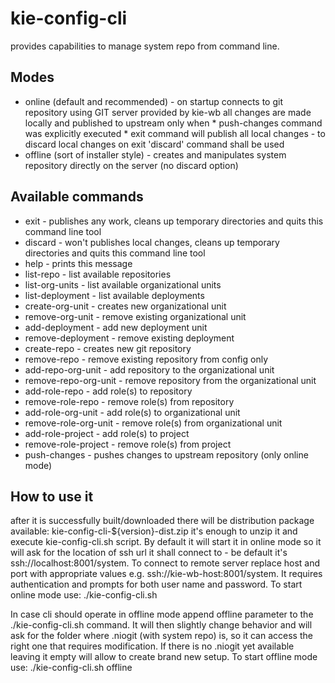kie-config-cli
=======================
provides capabilities to manage system repo from command line.

Modes
---------------------------
* online (default and recommended) - on startup connects to git repository using GIT server provided by kie-wb
        all changes are made locally and published to upstream only when
        * push-changes command was explicitly executed
        * exit command will publish all local changes - to discard local changes on exit 'discard' command shall be used
* offline (sort of installer style) - creates and manipulates system repository directly on the server (no discard option)

Available commands
---------------------------

* exit - publishes any work, cleans up temporary directories and quits this command line tool
* discard - won't publishes local changes, cleans up temporary directories and quits this command line tool
* help - prints this message
* list-repo - list available repositories
* list-org-units - list available organizational units
* list-deployment - list available deployments
* create-org-unit - creates new organizational unit
* remove-org-unit - remove existing organizational unit
* add-deployment - add new deployment unit
* remove-deployment - remove existing deployment
* create-repo - creates new git repository
* remove-repo - remove existing repository from config only
* add-repo-org-unit - add repository to the organizational unit
* remove-repo-org-unit - remove repository from the organizational unit
* add-role-repo - add role(s) to repository
* remove-role-repo - remove role(s) from repository
* add-role-org-unit - add role(s) to organizational unit
* remove-role-org-unit - remove role(s) from organizational unit
* add-role-project - add role(s) to project
* remove-role-project - remove role(s) from project
* push-changes - pushes changes to upstream repository (only online mode)


How to use it
-------------------------------------
after it is successfully built/downloaded there will be distribution package available: kie-config-cli-${version}-dist.zip
it's enough to unzip it and execute kie-config-cli.sh script. By default it will start it in online mode so it will ask
for the location of ssh url it shall connect to - be default it's ssh://localhost:8001/system. To connect to remote server replace
host and port with appropriate values e.g. ssh://kie-wb-host:8001/system. It requires authentication and prompts for both
user name and password.
To start online mode use:
./kie-config-cli.sh

In case cli should operate in offline mode append offline parameter to the ./kie-config-cli.sh command. It will then slightly
change behavior and will ask for the folder where .niogit (with system repo) is, so it can access the right one that requires
 modification. If there is no .niogit yet available leaving it empty will allow to create brand new setup.
To start offline mode use:
./kie-config-cli.sh offline
